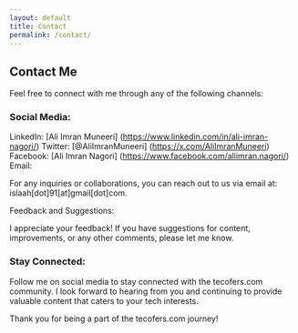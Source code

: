 ```yaml
---
layout: default
title: Contact
permalink: /contact/
---
```


## Contact Me

Feel free to connect with me through any of the following channels:

### Social Media:

LinkedIn: [Ali Imran Muneeri] (https://www.linkedin.com/in/ali-imran-nagori/)
Twitter: [@AliImranMuneeri] (https://x.com/AliImranMuneeri)
Facebook: [Ali Imran Nagori] (https://www.facebook.com/aliimran.nagori/)
Email:

For any inquiries or collaborations, you can reach out to us via email at: islaah[dot]91[at]gmail[dot]com.


Feedback and Suggestions:

I appreciate your feedback! If you have suggestions for content, improvements, or any other comments, please let me know.

### Stay Connected:

Follow me on social media to stay connected with the tecofers.com community. I look forward to hearing from you and continuing to provide valuable content that caters to your tech interests.

Thank you for being a part of the tecofers.com journey!
